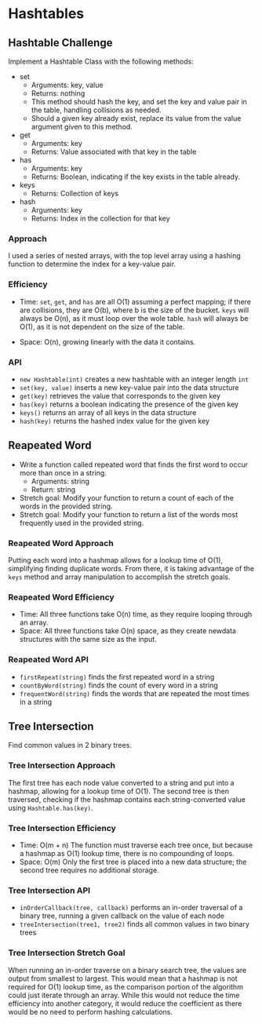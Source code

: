 # Hashtables

## Hashtable Challenge

Implement a Hashtable Class with the following methods:

- set
  - Arguments: key, value
  - Returns: nothing
  - This method should hash the key, and set the key and value pair in the table, handling collisions as needed.
  - Should a given key already exist, replace its value from the value argument given to this method.
- get
  - Arguments: key
  - Returns: Value associated with that key in the table
- has
  - Arguments: key
  - Returns: Boolean, indicating if the key exists in the table already.
- keys
  - Returns: Collection of keys
- hash
  - Arguments: key
  - Returns: Index in the collection for that key

### Approach

I used a series of nested arrays, with the top level array using a hashing function to determine the index for a key-value pair.

### Efficiency

- Time: `set`, `get`, and `has` are all O(1) assuming a perfect mapping; if there are collisions, they are O(b), where b is the size of the bucket. `keys` will always be O(n), as it must loop over the wole table. `hash` will always be O(1), as it is not dependent on the size of the table.

- Space: O(n), growing linearly with the data it contains.

### API

- `new Hashtable(int)` creates a new hashtable with an integer length `int`
- `set(key, value)` inserts a new key-value pair into the data structure
- `get(key)` retrieves the value that corresponds to the given key
- `has(key)` returns a boolean indicating the presence of the given key
- `keys()` returns an array of all keys in the data structure
- `hash(key)` returns the hashed index value for the given key

## Reapeated Word

- Write a function called repeated word that finds the first word to occur more than once in a string.
  - Arguments: string
  - Return: string
- Stretch goal: Modify your function to return a count of each of the words in the provided string.
- Stretch goal: Modify your function to return a list of the words most frequently used in the provided string.

### Reapeated Word Approach

Putting each word into a hashmap allows for a lookup time of O(1), simplifying finding duplicate words. From there, it is taking advantage of the `keys` method and array manipulation to accomplish the stretch goals.

### Reapeated Word Efficiency

- Time: All three functions take O(n) time, as they require looping through an array.
- Space: All three functions take O(n) space, as they create newdata structures with the same size as the input.

### Reapeated Word API

- `firstRepeat(string)` finds the first repeated word in a string
- `countByWord(string)` finds the count of every word in a string
- `frequentWord(string)` finds the words that are repeated the most times in a string

## Tree Intersection

Find common values in 2 binary trees.

### Tree Intersection Approach

The first tree has each node value converted to a string and put into a hashmap, allowing for a lookup time of O(1). The second tree is then traversed, checking if the hashmap contains each string-converted value using `Hashtable.has(key)`.

### Tree Intersection Efficiency

- Time: O(m + n) The function must traverse each tree once, but because a hashmap as O(1) lookup time, there is no compounding of loops.
- Space: O(m) Only the first tree is placed into a new data structure; the second tree requires no additional storage.

### Tree Intersection API

- `inOrderCallback(tree, callback)` performs an in-order traversal of a binary tree, running a given callback on the value of each node
- `treeIntersection(tree1, tree2)` finds all common values in two binary trees

### Tree Intersection Stretch Goal

When running an in-order traverse on a binary search tree, the values are output from smallest to largest. This would mean that a hashmap is not required for O(1) lookup time, as the comparison portion of the algorithm could just iterate through an array. While this would not reduce the time efficiency into another category, it would reduce the coefficient as there would be no need to perform hashing calculations.

